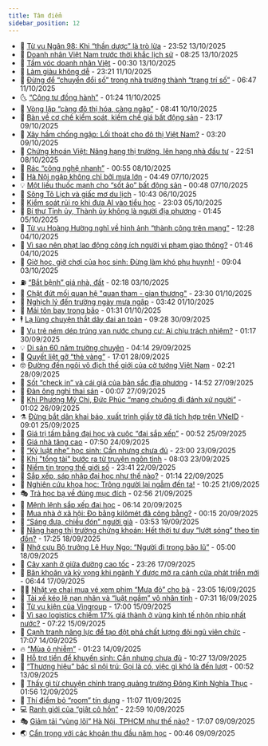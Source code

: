 ```yaml
---
title: Tâm điểm
sidebar_position: 12
---
```


<!-- dantri-tam-diem:START -->
- 🚦 [Từ vụ Ngân 98: Khi “thần dược” là trò lừa](https://dantri.com.vn/tam-diem/tu-vu-ngan-98-khi-than-duoc-la-tro-lua-20251014065124860.htm) - 23:52 13/10/2025
- 🫶 [Doanh nhân Việt Nam trước thời khắc lịch sử](https://dantri.com.vn/tam-diem/doanh-nhan-viet-nam-truoc-thoi-khac-lich-su-20251013075515362.htm) - 08:25 13/10/2025
- 🦏 [Tầm vóc doanh nhân Việt](https://dantri.com.vn/tam-diem/tam-voc-doanh-nhan-viet-20251013062408522.htm) - 00:30 13/10/2025
- 🧰 [Làm giàu không dễ](https://dantri.com.vn/tam-diem/lam-giau-khong-de-20251012062054123.htm) - 23:21 11/10/2025
- 🙉 [Đừng để “chuyển đổi số” trong nhà trường thành “trang trí số”](https://dantri.com.vn/tam-diem/dung-de-chuyen-doi-so-trong-nha-truong-thanh-trang-tri-so-20251011134627850.htm) - 06:47 11/10/2025
- 🌜 [“Công tư đồng hành”](https://dantri.com.vn/tam-diem/cong-tu-dong-hanh-20251011065506388.htm) - 01:24 11/10/2025
- 🤔 [Vòng lặp “càng đô thị hóa, càng ngập”](https://dantri.com.vn/tam-diem/vong-lap-cang-do-thi-hoa-cang-ngap-20251010154120098.htm) - 08:41 10/10/2025
- 🤩 [Bàn về cơ chế kiểm soát, kiềm chế giá bất động sản](https://dantri.com.vn/tam-diem/ban-ve-co-che-kiem-soat-kiem-che-gia-bat-dong-san-20251009203918776.htm) - 23:17 09/10/2025
- 🦅 [Xây hầm chống ngập: Lối thoát cho đô thị Việt Nam?](https://dantri.com.vn/tam-diem/xay-ham-chong-ngap-loi-thoat-cho-do-thi-viet-nam-20251009102046831.htm) - 03:20 09/10/2025
- 💫 [Chứng khoán Việt: Nâng hạng thị trường, lên hạng nhà đầu tư](https://dantri.com.vn/tam-diem/chung-khoan-viet-nang-hang-thi-truong-len-hang-nha-dau-tu-20251008153638993.htm) - 22:51 08/10/2025
- 🤗 [Rác “công nghệ nhanh”](https://dantri.com.vn/tam-diem/rac-cong-nghe-nhanh-20251008075329583.htm) - 00:55 08/10/2025
- 🫶 [Hà Nội ngập không chỉ bởi mưa lớn](https://dantri.com.vn/tam-diem/ha-noi-ngap-khong-chi-boi-mua-lon-20251007113836145.htm) - 04:49 07/10/2025
- 💡 [Một liều thuốc mạnh cho “sốt ảo” bất động sản](https://dantri.com.vn/tam-diem/mot-lieu-thuoc-manh-cho-sot-ao-bat-dong-san-20251006172812726.htm) - 00:48 07/10/2025
- 🌮 [Sông Tô Lịch và giấc mơ du lịch](https://dantri.com.vn/tam-diem/song-to-lich-va-giac-mo-du-lich-20251006174336990.htm) - 10:43 06/10/2025
- 🌊 [Kiểm soát rủi ro khi đưa AI vào tiểu học](https://dantri.com.vn/tam-diem/kiem-soat-rui-ro-khi-dua-ai-vao-tieu-hoc-20251004190516953.htm) - 23:03 05/10/2025
- 👹 [Bí thư Tỉnh ủy, Thành ủy không là người địa phương](https://dantri.com.vn/tam-diem/bi-thu-tinh-uy-thanh-uy-khong-la-nguoi-dia-phuong-20251004191402640.htm) - 01:45 05/10/2025
- 🤩 [Từ vụ Hoàng Hường nghĩ về hình ảnh “thành công trên mạng”](https://dantri.com.vn/tam-diem/tu-vu-hoang-huong-nghi-ve-hinh-anh-thanh-cong-tren-mang-20251004184801542.htm) - 12:28 04/10/2025
- 💄 [Vì sao nên phạt lao động công ích người vi phạm giao thông?](https://dantri.com.vn/tam-diem/vi-sao-nen-phat-lao-dong-cong-ich-nguoi-vi-pham-giao-thong-20251004084448300.htm) - 01:46 04/10/2025
- 🦣 [Giờ học, giờ chơi của học sinh: Đừng làm khó phụ huynh!](https://dantri.com.vn/tam-diem/gio-hoc-gio-choi-cua-hoc-sinh-dung-lam-kho-phu-huynh-20251002171906073.htm) - 09:04 03/10/2025
- ⛽️ [“Bắt bệnh” giá nhà, đất](https://dantri.com.vn/tam-diem/bat-benh-gia-nha-dat-20251002172722611.htm) - 02:18 03/10/2025
- 🌁 [Chặt đứt mối quan hệ &quot;quan tham - gian thương&quot;](https://dantri.com.vn/tam-diem/chat-dut-moi-quan-he-quan-tham-gian-thuong-20251002063026629.htm) - 23:30 01/10/2025
- 🥳 [Nghịch lý đến trường ngày mưa ngập](https://dantri.com.vn/tam-diem/nghich-ly-den-truong-ngay-mua-ngap-20251001081028339.htm) - 03:42 01/10/2025
- 🧐 [Mái tôn bay trong bão](https://dantri.com.vn/tam-diem/mai-ton-bay-trong-bao-20251001075757009.htm) - 01:31 01/10/2025
- 🕴 [Lạ lùng chuyện thắt dây đai an toàn](https://dantri.com.vn/tam-diem/la-lung-chuyen-that-day-dai-an-toan-20250930162835876.htm) - 09:28 30/09/2025
- 🥳 [Vụ trẻ ném dép trúng van nước chung cư: Ai chịu trách nhiệm?](https://dantri.com.vn/tam-diem/vu-tre-nem-dep-trung-van-nuoc-chung-cu-ai-chiu-trach-nhiem-20250930081726168.htm) - 01:17 30/09/2025
- 💡 [Di sản 60 năm trường chuyên](https://dantri.com.vn/tam-diem/di-san-60-nam-truong-chuyen-20250928210047891.htm) - 04:14 29/09/2025
- 🦣 [Quyết liệt gỡ “thẻ vàng”](https://dantri.com.vn/tam-diem/quyet-liet-go-the-vang-20250927233925132.htm) - 17:01 28/09/2025
- 🤓 [Đường đến ngôi vô địch thế giới của cờ tướng Việt Nam](https://dantri.com.vn/tam-diem/duong-den-ngoi-vo-dich-the-gioi-cua-co-tuong-viet-nam-20250928085342711.htm) - 02:21 28/09/2025
- 🤭 [Sốt “check in” và cái giá của bản sắc địa phương](https://dantri.com.vn/tam-diem/sot-check-in-va-cai-gia-cua-ban-sac-dia-phuong-20250927174710134.htm) - 14:52 27/09/2025
- 🌮 [Đàn ông nghỉ thai sản](https://dantri.com.vn/tam-diem/dan-ong-nghi-thai-san-20250927070536546.htm) - 00:07 27/09/2025
- 🗽 [Khi Phương Mỹ Chi, Đức Phúc “mang chuông đi đánh xứ người”](https://dantri.com.vn/tam-diem/khi-phuong-my-chi-duc-phuc-mang-chuong-di-danh-xu-nguoi-20250926075604416.htm) - 01:02 26/09/2025
- ⚗️ [Đừng bắt dân khai báo, xuất trình giấy tờ đã tích hợp trên VNeID](https://dantri.com.vn/tam-diem/dung-bat-dan-khai-bao-xuat-trinh-giay-to-da-tich-hop-tren-vneid-20250925160147072.htm) - 09:01 25/09/2025
- 🥰 [Giá trị tấm bằng đại học và cuộc “đại sắp xếp”](https://dantri.com.vn/tam-diem/gia-tri-tam-bang-dai-hoc-va-cuoc-dai-sap-xep-20250925074142374.htm) - 00:52 25/09/2025
- 🚀 [Giá nhà tăng cao](https://dantri.com.vn/tam-diem/gia-nha-tang-cao-20250924144946912.htm) - 07:50 24/09/2025
- 🎊 [“Kỷ luật nhẹ” học sinh: Cần nhưng chưa đủ](https://dantri.com.vn/tam-diem/ky-luat-nhe-hoc-sinh-can-nhung-chua-du-20250923234642159.htm) - 23:00 23/09/2025
- 🦣 [Khi &quot;tổng tài&quot; bước ra từ truyện ngôn tình](https://dantri.com.vn/tam-diem/khi-tong-tai-buoc-ra-tu-truyen-ngon-tinh-20250923145208603.htm) - 08:03 23/09/2025
- 🎃 [Niềm tin trong thế giới số](https://dantri.com.vn/tam-diem/niem-tin-trong-the-gioi-so-20250923062117088.htm) - 23:41 22/09/2025
- 💂 [Sắp xếp, sáp nhập đại học như thế nào?](https://dantri.com.vn/tam-diem/sap-xep-sap-nhap-dai-hoc-nhu-the-nao-20250922081237262.htm) - 01:14 22/09/2025
- 🦒 [Nghiên cứu khoa học: Trông người lại ngẫm đến ta!](https://dantri.com.vn/tam-diem/nghien-cuu-khoa-hoc-trong-nguoi-lai-ngam-den-ta-20250921172533304.htm) - 10:25 21/09/2025
- 🎭 [Trả học bạ về đúng mục đích](https://dantri.com.vn/tam-diem/tra-hoc-ba-ve-dung-muc-dich-20250920231643021.htm) - 02:56 21/09/2025
- 📝 [Mệnh lệnh sắp xếp đại học](https://dantri.com.vn/tam-diem/menh-lenh-sap-xep-dai-hoc-20250920105056971.htm) - 06:14 20/09/2025
- 🦄 [Mua nhà ở xã hội: Đo bằng kilômét đã công bằng?](https://dantri.com.vn/tam-diem/mua-nha-o-xa-hoi-do-bang-kilomet-da-cong-bang-20250919201450145.htm) - 00:15 20/09/2025
- 🚀 [“Sáng đưa, chiều đón” người già](https://dantri.com.vn/tam-diem/sang-dua-chieu-don-nguoi-gia-20250919090840211.htm) - 03:53 19/09/2025
- 💂 [Nâng hạng thị trường chứng khoán: Hết thời tư duy “lướt sóng” theo tin đồn?](https://dantri.com.vn/tam-diem/nang-hang-thi-truong-chung-khoan-het-thoi-tu-duy-luot-song-theo-tin-don-20250917170808291.htm) - 17:25 18/09/2025
- 👀 [Nhớ cựu Bộ trưởng Lê Huy Ngọ: “Người đi trong bão lũ”](https://dantri.com.vn/tam-diem/nho-cuu-bo-truong-le-huy-ngo-nguoi-di-trong-bao-lu-20250918111802253.htm) - 05:00 18/09/2025
- 🚦 [Cây xanh ở giữa đường cao tốc](https://dantri.com.vn/tam-diem/cay-xanh-o-giua-duong-cao-toc-20250917171542663.htm) - 23:26 17/09/2025
- 💃 [Băn khoăn và kỳ vọng khi ngành Y được mở ra cánh cửa phát triển mới](https://dantri.com.vn/tam-diem/ban-khoan-va-ky-vong-khi-nganh-y-duoc-mo-ra-canh-cua-phat-trien-moi-20250917104944148.htm) - 06:44 17/09/2025
- 🧑‍💻 [Nhặt ve chai mua vé xem phim “Mưa đỏ” cho bà](https://dantri.com.vn/tam-diem/nhat-ve-chai-mua-ve-xem-phim-mua-do-cho-ba-20250917060547202.htm) - 23:05 16/09/2025
- 🥰 [Tài xế kéo lê nạn nhân và “luật ngầm” vô nhân tính](https://dantri.com.vn/tam-diem/tai-xe-keo-le-nan-nhan-va-luat-ngam-vo-nhan-tinh-20250916143137596.htm) - 07:31 16/09/2025
- 🥳 [Từ vụ kiện của Vingroup](https://dantri.com.vn/tam-diem/tu-vu-kien-cua-vingroup-20250915213726496.htm) - 17:00 15/09/2025
- 🥳 [Vì sao logistics chiếm 17% giá thành  ở vùng kinh tế nhộn nhịp nhất nước?](https://dantri.com.vn/tam-diem/vi-sao-logistics-chiem-17-gia-thanh-o-vung-kinh-te-nhon-nhip-nhat-nuoc-20250915142152712.htm) - 07:22 15/09/2025
- 🎉 [Cạnh tranh năng lực để tạo đột phá chất lượng đội ngũ viên chức](https://dantri.com.vn/tam-diem/canh-tranh-nang-luc-de-tao-dot-pha-chat-luong-doi-ngu-vien-chuc-20250915000723192.htm) - 17:07 14/09/2025
- 🔥 [“Mùa ô nhiễm”](https://dantri.com.vn/tam-diem/mua-o-nhiem-20250914074601574.htm) - 01:23 14/09/2025
- 🥸 [Hỗ trợ tiền để khuyến sinh: Cần nhưng chưa đủ](https://dantri.com.vn/tam-diem/ho-tro-tien-de-khuyen-sinh-can-nhung-chua-du-20250913172722026.htm) - 10:27 13/09/2025
- 💯 [“Thương hiệu” bác sĩ nội trú: Gọi là có, việc gì khó là đến lượt](https://dantri.com.vn/tam-diem/thuong-hieu-bac-si-noi-tru-goi-la-co-viec-gi-kho-la-den-luot-20250912210301592.htm) - 00:52 13/09/2025
- 🦏 [Thấy gì từ chuyện chỉnh trang quảng trường Đông Kinh Nghĩa Thục](https://dantri.com.vn/tam-diem/thay-gi-tu-chuyen-chinh-trang-quang-truong-dong-kinh-nghia-thuc-20250912080555730.htm) - 01:56 12/09/2025
- 👹 [Thí điểm bỏ “room” tín dụng](https://dantri.com.vn/tam-diem/thi-diem-bo-room-tin-dung-20250911180606720.htm) - 11:07 11/09/2025
- 💻 [Ranh giới của “giật cô hồn”](https://dantri.com.vn/tam-diem/ranh-gioi-cua-giat-co-hon-20250911055921824.htm) - 22:59 10/09/2025
- 🎭 [Giảm tải “vùng lõi” Hà Nội, TPHCM như thế nào?](https://dantri.com.vn/tam-diem/giam-tai-vung-loi-ha-noi-tphcm-nhu-the-nao-20250910000714686.htm) - 17:07 09/09/2025
- 🌏 [Cẩn trọng với các khoản thu đầu năm học](https://dantri.com.vn/tam-diem/can-trong-voi-cac-khoan-thu-dau-nam-hoc-20250909073457586.htm) - 00:46 09/09/2025<!-- dantri-tam-diem:END -->
